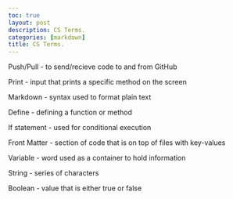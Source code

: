 ```yaml
---
toc: true
layout: post
description: CS Terms.
categories: [markdown]
title: CS Terms.
---
```


Push/Pull - to send/recieve code to and from GitHub

Print - input that prints a specific method on the screen

Markdown - syntax used to format plain text

Define - defining a function or method

If statement - used for conditional execution

Front Matter - section of code that is on top of files with key-values

Variable - word used as a container to hold information

String - series of characters

Boolean - value that is either true or false